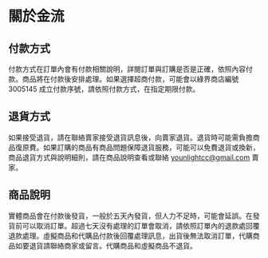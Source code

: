 # 關於金流
## 付款方式
付款方式在訂單內會有付款相關說明，詳閱訂單與訂購是否是正確，依照內容付款。商品將在付款後安排處理。如果選擇超商付款，可能會以綠界商店編號 3005145 成立付款序號，請依照付款方式，在指定期限付款。
## 退貨方式
如果接受退貨，請在聯絡賣家接受退貨訊息後，向賣家退貨。退貨時可能需負擔商品復原費。如果訂購的商品有商品問題保障退貨服務，可能可以免費退貨或換新，商品退貨方式與說明細則，請在商品說明查看或聯絡 younlightcc@gmail.com 賣家。
## 商品說明
實體商品會在付款後發貨，一般於五天內發貨，但人力不足時，可能會延誤。在發貨前可以取消訂單。超過七天沒有處理的訂單會取消，請依照訂單內的退款處回覆退款處理。虛擬商品和代購品付款後回覆處理訊息，出貨後無法取消訂單，代購商品如要退貨請聯絡商家或留言。代購商品和虛擬商品不退貨。
